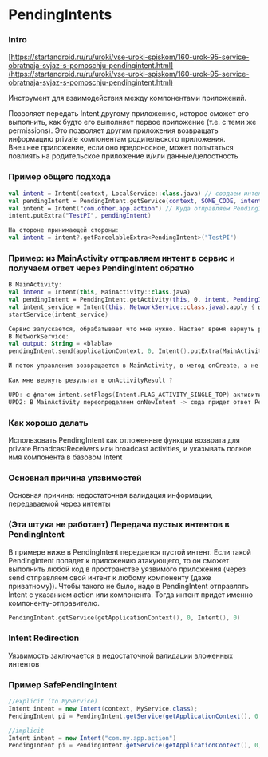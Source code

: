 # PendingIntents

### Intro

[https://startandroid.ru/ru/uroki/vse-uroki-spiskom/160-urok-95-service-obratnaja-svjaz-s-pomoschju-pendingintent.html](https://startandroid.ru/ru/uroki/vse-uroki-spiskom/160-urok-95-service-obratnaja-svjaz-s-pomoschju-pendingintent.html)

Инструмент для взаимодействия между компонентами приложений.

Позволяет передать Intent другому приложению, которое сможет его выполнить, как будто его выполняет первое приложение \(т.е. с теми же permissions\). Это позволяет другим приложения возвращать информацию private компонентам родительского приложения.  
Внешнее приложение, если оно вредоносное, может попытаться повлиять на родительское приложение и/или данные/целостность

### Пример общего подхода

```kotlin
val intent = Intent(context, LocalService::class.java) // создаем интент для работы с локальным объектом - указываем, тем самым, кто будет обрабатывать ответ
val pendingIntent = PendingIntent.getService(context, SOME_CODE, intent, SOME_FLAG) // помещаем локальный интент в pendingintent
val intent = Intent("com.other.app.action") // Куда отправляем PendingIntent
intent.putExtra("TestPI", pendingIntent)

На стороне принимающей стороны:
val intent = intent?.getParcelableExtra<PendingIntent>("TestPI")
```

### Пример: из MainActivity отправляем интент в сервис и получаем ответ через PendingIntent обратно

```kotlin
В MainActivity:
val intent = Intent(this, MainActivity::class.java)
val pendingIntent = PendingIntent.getActivity(this, 0, intent, PendingIntent.FLAG_UPDATE_CURRENT)
val intent_service = Intent(this, NetworkService::class.java).apply { формирую интент }
startService(intent_service)

Сервис запускается, обрабатывает что мне нужно. Настает время вернуть результат:
В NetworkService:
val output: String = «blabla»
pendingIntent.send(applicationContext, 0, Intent().putExtra(MainActivity.PARAM_RESULT, output))

И поток управления возвращается в MainActivity, в метод onCreate, а не в onActivityResult(requestCode: Int, resultCode: Int, data: Intent?), и, соответственно, активити перезагружается

Как мне вернуть результат в onActivityResult ?

UPD: с флагом intent.setFlags(Intent.FLAG_ACTIVITY_SINGLE_TOP) активити не перезагружается, но результат в onActivityResult все равно не возвращается
UPD2: В MainActivity переопределяем onNewIntent -> сюда придет ответ PendingIntent с сервиса
```

### Как хорошо делать

Использовать PendingIntent как отложенные функции возврата для private BroadcastReceivers или broadcast activities, и указывать полное имя компонента в базовом Intent

### Основная причина уязвимостей

Основная причина: недостаточная валидация информации, передаваемой через интенты

### \(Эта штука не работает\) Передача пустых интентов в PendingIntent

В примере ниже в PendingIntent передается пустой интент. Если такой PendingIntent попадет к приложению атакующего, то он сможет выполнить любой код в пространстве уязвимого приложения \(через send отправляем свой интент к любому компоненту \(даже приватному\)\). Чтобы такого не было, надо в PendingIntent отправлять Intent с указанием action или компонента. Тогда интент придет именно компоненту-отправителю.

```kotlin
PendingIntent.getService(getApplicationContext(), 0, Intent(), 0)
```

### Intent Redirection

Уязвимость заключается в недостаточной валидации вложенных интентов

### Пример SafePendingIntent

```java
//explicit (to MyService)
Intent intent = new Intent(context, MyService.class);
PendingIntent pi = PendingIntent.getService(getApplicationContext(), 0, intent, PendingIntent.FLAG_UPDATE_CURRENT);

//implicit
Intent intent = new Intent("com.my.app.action")
PendingIntent pi = PendingIntent.getService(getApplicationContext(), 0, intent, PendingIntent.FLAG_UPDATE_CURRENT);
```

